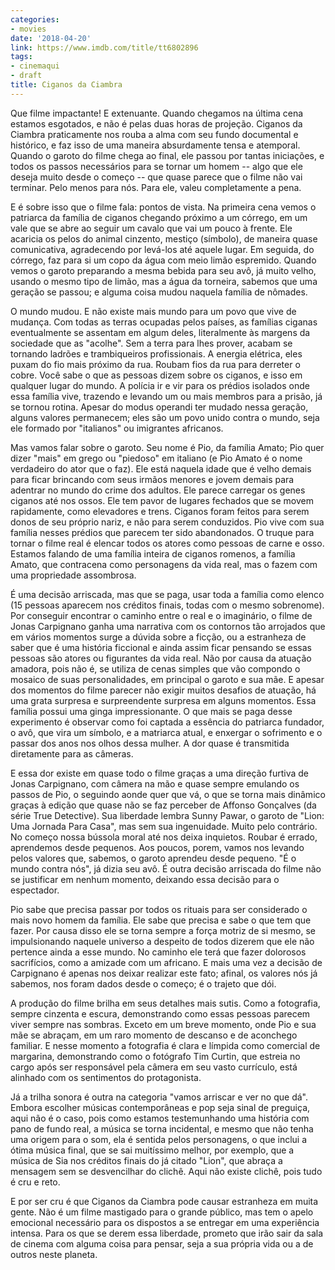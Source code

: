 ```yaml
---
categories:
- movies
date: '2018-04-20'
link: https://www.imdb.com/title/tt6802896
tags:
- cinemaqui
- draft
title: Ciganos da Ciambra
---
```


Que filme impactante! E extenuante. Quando chegamos na última cena estamos esgotados, e não é pelas duas horas de projeção. Ciganos da Ciambra praticamente nos rouba a alma com seu fundo documental e histórico, e faz isso de uma maneira absurdamente tensa e atemporal. Quando o garoto do filme chega ao final, ele passou por tantas iniciações, e todos os passos necessários para se tornar um homem -- algo que ele deseja muito desde o começo -- que quase parece que o filme não vai terminar. Pelo menos para nós. Para ele, valeu completamente a pena.

E é sobre isso que o filme fala: pontos de vista. Na primeira cena vemos o patriarca da família de ciganos chegando próximo a um córrego, em um vale que se abre ao seguir um cavalo que vai um pouco à frente. Ele acaricia os pelos do animal cinzento, mestiço (símbolo), de maneira quase comunicativa, agradecendo por levá-los até aquele lugar. Em seguida, do córrego, faz para si um copo da água com meio limão espremido. Quando vemos o garoto preparando a mesma bebida para seu avô, já muito velho, usando o mesmo tipo de limão, mas a água da torneira, sabemos que uma geração se passou; e alguma coisa mudou naquela família de nômades.

O mundo mudou. E não existe mais mundo para um povo que vive de mudança. Com todas as terras ocupadas pelos países, as famílias ciganas eventualmente se assentam em algum deles, literalmente às margens da sociedade que as "acolhe". Sem a terra para lhes prover, acabam se tornando ladrões e trambiqueiros profissionais. A energia elétrica, eles puxam do fio mais próximo da rua. Roubam fios da rua para derreter o cobre. Você sabe o que as pessoas dizem sobre os ciganos, e isso em qualquer lugar do mundo. A polícia ir e vir para os prédios isolados onde essa família vive, trazendo e levando um ou mais membros para a prisão, já se tornou rotina. Apesar do modus operandi ter mudado nessa geração, alguns valores permanecem; eles são um povo unido contra o mundo, seja ele formado por "italianos" ou imigrantes africanos.

Mas vamos falar sobre o garoto. Seu nome é Pio, da família Amato; Pio quer dizer "mais" em grego ou "piedoso" em italiano (e Pio Amato é o nome verdadeiro do ator que o faz). Ele está naquela idade que é velho demais para ficar brincando com seus irmãos menores e jovem demais para adentrar no mundo do crime dos adultos. Ele parece carregar os genes ciganos até nos ossos. Ele tem pavor de lugares fechados que se movem rapidamente, como elevadores e trens. Ciganos foram feitos para serem donos de seu próprio nariz, e não para serem conduzidos. Pio vive com sua família nesses prédios que parecem ter sido abandonados. O truque para tornar o filme real é elencar todos os atores como pessoas de carne e osso. Estamos falando de uma família inteira de ciganos romenos, a família Amato, que contracena como personagens da vida real, mas o fazem com uma propriedade assombrosa.

É uma decisão arriscada, mas que se paga, usar toda a família como elenco (15 pessoas aparecem nos créditos finais, todas com o mesmo sobrenome). Por conseguir encontrar o caminho entre o real e o imaginário, o filme de Jonas Carpignano ganha uma narrativa com os contornos tão arrojados que em vários momentos surge a dúvida sobre a ficção, ou a estranheza de saber que é uma história ficcional e ainda assim ficar pensando se essas pessoas são atores ou figurantes da vida real. Não por causa da atuação amadora, pois não é, se utiliza de cenas simples que vão compondo o mosaico de suas personalidades, em principal o garoto e sua mãe. E apesar dos momentos do filme parecer não exigir muitos desafios de atuação, há uma grata surpresa e surpreendente surpresa em alguns momentos. Essa família possui uma ginga impressionante. O que mais se paga desse experimento é observar como foi captada a essência do patriarca fundador, o avô, que vira um símbolo, e a matriarca atual, e enxergar o sofrimento e o passar dos anos nos olhos dessa mulher. A dor quase é transmitida diretamente para as câmeras.

E essa dor existe em quase todo o filme graças a uma direção furtiva de Jonas Carpignano, com câmera na mão e quase sempre emulando os passos de Pio, o seguindo aonde quer que vá, o que se torna mais dinâmico graças à edição que quase não se faz perceber de Affonso Gonçalves (da série True Detective). Sua liberdade lembra Sunny Pawar, o garoto de "Lion: Uma Jornada Para Casa", mas sem sua ingenuidade. Muito pelo contrário. No começo nossa bússola moral até nos deixa inquietos. Roubar é errado, aprendemos desde pequenos. Aos poucos, porem, vamos nos levando pelos valores que, sabemos, o garoto aprendeu desde pequeno. "É o mundo contra nós", já dizia seu avô. É outra decisão arriscada do filme não se justificar em nenhum momento, deixando essa decisão para o espectador.

Pio sabe que precisa passar por todos os rituais para ser considerado o mais novo homem da família. Ele sabe que precisa e sabe o que tem que fazer. Por causa disso ele se torna sempre a força motriz de si mesmo, se impulsionando naquele universo a despeito de todos dizerem que ele não pertence ainda a esse mundo. No caminho ele terá que fazer dolorosos sacrifícios, como a amizade com um africano. E mais uma vez a decisão de Carpignano é apenas nos deixar realizar este fato; afinal, os valores nós já sabemos, nos foram dados desde o começo; é o trajeto que dói.

A produção do filme brilha em seus detalhes mais sutis. Como a fotografia, sempre cinzenta e escura, demonstrando como essas pessoas parecem viver sempre nas sombras. Exceto em um breve momento, onde Pio e sua mãe se abraçam, em um raro momento de descanso e de aconchego familiar. E nesse momento a fotografia é clara e límpida como comercial de margarina, demonstrando como o fotógrafo Tim Curtin, que estreia no cargo após ser responsável pela câmera em seu vasto currículo, está alinhado com os sentimentos do protagonista.

Já a trilha sonora é outra na categoria "vamos arriscar e ver no que dá". Embora escolher músicas contemporâneas e pop seja sinal de preguiça, aqui não é o caso, pois como estamos testemunhando uma história com pano de fundo real, a música se torna incidental, e mesmo que não tenha uma origem para o som, ela é sentida pelos personagens, o que inclui a ótima música final, que se sai muitíssimo melhor, por exemplo, que a música de Sia nos créditos finais do já citado "Lion", que abraça a mensagem sem se desvencilhar do clichê. Aqui não existe clichê, pois tudo é cru e reto.

E por ser cru é que Ciganos da Ciambra pode causar estranheza em muita gente. Não é um filme mastigado para o grande público, mas tem o apelo emocional necessário para os dispostos a se entregar em uma experiência intensa. Para os que se derem essa liberdade, prometo que irão sair da sala de cinema com alguma coisa para pensar, seja a sua própria vida ou a de outros neste planeta.